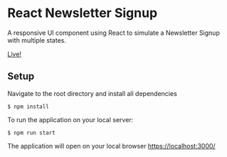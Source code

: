 # React Newsletter Signup
A responsive UI component using React to simulate a Newsletter Signup with multiple states.  

[Live!](https://kevinnn.co/react-newsletter-signup/)

## Setup
Navigate to the root directory and install all dependencies
````
$ npm install
````
To run the application on your local server:
````
$ npm run start
````
The application will open on your local browser [https://localhost:3000/](https://localhost:3000/)